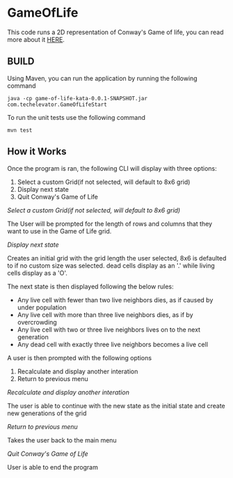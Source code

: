 # GameOfLife

This code runs a 2D representation of Conway's Game of life, you can read more about it [HERE](https://en.wikipedia.org/wiki/Conway%27s_Game_of_Life).

## BUILD

Using Maven, you can run the application by running the following command
```
java -cp game-of-life-kata-0.0.1-SNAPSHOT.jar com.techelevator.GameOfLifeStart
```

To run the unit tests use the following command 
```
mvn test
```
## How it Works

Once the program is ran, the following CLI will display with three options:

1) Select a custom Grid(if not selected, will default to 8x6 grid)
2) Display next state
3) Quit Conway's Game of Life

_Select a custom Grid(if not selected, will default to 8x6 grid)_

The User will be prompted for the length of rows and columns that they want to use in the Game of Life grid.

_Display next state_

 Creates an initial grid with the grid length the user selected, 8x6 is defaulted to if no custom size was selected.  dead cells display as an '.' while living cells display as a 'O'.

 The next state is then displayed following the below rules:
-  Any live cell with fewer than two live neighbors dies, as if caused by under population
- Any live cell with more than three live neighbors dies, as if by overcrowding
- Any live cell with two or three live neighbors lives on to the next generation
- Any dead cell with exactly three live neighbors becomes a live cell

A user is then prompted with the following options

1) Recalculate and display another interation
2) Return to previous menu

_Recalculate and display another interation_
    
The user is able to continue with the new state as the initial state and create new generations of the grid

_Return to previous menu_

Takes the user back to the main menu

_Quit Conway's Game of Life_

User is able to end the program


